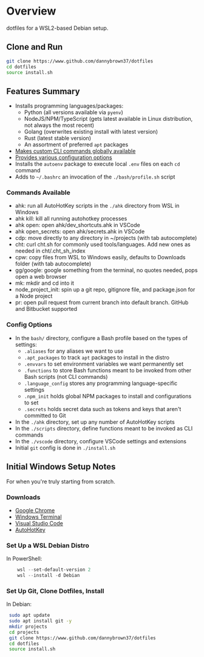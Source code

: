 # Overview

dotfiles for a WSL2-based Debian setup.

## Clone and Run

``` bash
git clone https://www.github.com/dannybrown37/dotfiles
cd dotfiles
source install.sh
```

## Features Summary

* Installs programming languages/packages:
  * Python (all versions available via `pyenv`)
  * NodeJS/NPM/TypeScript (gets latest available in Linux distribution, not always the most recent)
  * Golang (overwrites existing install with latest version)
  * Rust (latest stable version)
  * An assortment of preferred `apt` packages
* [Makes custom CLI commands globally available](#commands-available)
* [Provides various configuration options](#config-options)
* Installs the `autoenv` package to execute local `.env` files on each `cd` command
* Adds to `~/.bashrc` an invocation of the `./bash/profile.sh` script

### Commands Available

* ahk: run all AutoHotKey scripts in the `./ahk` directory from WSL in Windows
* ahk kill: kill all running autohotkey processes
* ahk open: open ahk/dev_shortcuts.ahk in VSCode
* ahk open_secrets: open ahk/secrets.ahk in VSCode
* cdp: move directly to any directory in ~/projects (with tab autocomplete)
* cht: curl cht.sh for commonly used tools/languages. Add new ones as needed in cht/.cht_sh_index
* cpw: copy files from WSL to Windows easily, defaults to Downloads folder (with tab autocomplete)
* gg/google: google something from the terminal, no quotes needed, pops open a web browser
* mk: mkdir and cd into it
* node_project_init: spin up a git repo, gitignore file, and package.json for a Node project
* pr: open pull request from current branch into default branch. GitHub and Bitbucket supported

### Config Options

* In the `bash/` directory, configure a Bash profile based on the types of settings:
  * `.aliases` for any aliases we want to use
  * `.apt_packages` to track `apt` packages to install in the distro
  * `.envvars` to set environment variables we want permanently set
  * `.functions` to store Bash functions meant to be invoked from other Bash scripts (not CLI commands)
  * `.language_config` stores any programming language-specific settings
  * `.npm_init` holds global NPM packages to install and configurations to set
  * `.secrets` holds secret data such as tokens and keys that aren't committed to Git
* In the `./ahk` directory, set up any number of AutoHotKey scripts
* In the `./scripts` directory, define functions meant to be invoked as CLI commands
* In the `./vscode` directory, configure VSCode settings and extensions
* Initial `git` config is done in `./install.sh`

## Initial Windows Setup Notes

For when you're truly starting from scratch.

### Downloads

* [Google Chrome](https://www.google.com/search?q=google+chrome+download)
* [Windows Terminal](https://www.google.com/search?q=windows+terminal+download)
* [Visual Studio Code](https://www.google.com/search?q=vs+code+download)
* [AutoHotKey](https://www.autohotkey.com/download/)

### Set Up a WSL Debian Distro

In PowerShell:

``` powershell
    wsl --set-default-version 2
    wsl --install -d Debian
```

### Set Up Git, Clone Dotfiles, Install

In Debian:

``` bash
 sudo apt update
 sudo apt install git -y
 mkdir projects
 cd projects
 git clone https://www.github.com/dannybrown37/dotfiles
 cd dotfiles
 source install.sh
```
